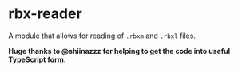 # rbx-reader
A module that allows for reading of `.rbxm` and `.rbxl` files.

**Huge thanks to @shiinazzz for helping to get the code into useful TypeScript form.**